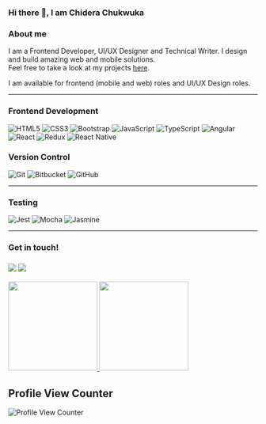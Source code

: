 ### Hi there 👋, I am Chidera Chukwuka 

<h3>About me</h3>

<p>I am a Frontend Developer, UI/UX Designer and Technical Writer. I design and build amazing web and mobile solutions. <br> Feel free to take a look at my projects <a href='https://chukwukachidera.com/' target='_blank' >here</a>. </p>

<p>I am available for frontend (mobile and web) roles and UI/UX Design roles.</p>

---

<h3>Frontend Development</h3>

![HTML5](https://img.shields.io/badge/html5-%23E34F26.svg?style=for-the-badge&logo=html5&logoColor=white)
![CSS3](https://img.shields.io/badge/css3-%231572B6.svg?style=for-the-badge&logo=css3&logoColor=white)
![Bootstrap](https://img.shields.io/badge/bootstrap-%23563D7C.svg?style=for-the-badge&logo=bootstrap&logoColor=white)
![JavaScript](https://img.shields.io/badge/javascript-%23323330.svg?style=for-the-badge&logo=javascript&logoColor=%23F7DF1E)
![TypeScript](https://img.shields.io/badge/typescript-%23007ACC.svg?style=for-the-badge&logo=typescript&logoColor=white)
![Angular](https://img.shields.io/badge/angular-%23DD0031.svg?style=for-the-badge&logo=angular&logoColor=white)
![React](https://img.shields.io/badge/-React-444444?style=for-the-badge&logo=react)
![Redux](https://img.shields.io/badge/redux-%23593d88.svg?style=for-the-badge&logo=redux&logoColor=white)
![React Native](https://img.shields.io/badge/react_native-%2320232a.svg?style=for-the-badge&logo=react&logoColor=%2361DAFB)


<h3>Version Control</h3>

![Git](https://img.shields.io/badge/git-%23F05033.svg?style=for-the-badge&logo=git&logoColor=white)
![Bitbucket](https://img.shields.io/badge/bitbucket-%230047B3.svg?style=for-the-badge&logo=bitbucket&logoColor=white)
![GitHub](https://img.shields.io/badge/github-%23121011.svg?style=for-the-badge&logo=github&logoColor=white)

---

<h3>Testing</h3>

![Jest](https://img.shields.io/badge/-jest-%23C21325?style=for-the-badge&logo=jest&logoColor=white)
![Mocha](https://img.shields.io/badge/-mocha-%238D6748?style=for-the-badge&logo=mocha&logoColor=white)
![Jasmine](https://img.shields.io/badge/-Jasmine-%238A4182?style=for-the-badge&logo=Jasmine&logoColor=white)

---


<h3> Get in touch! <h3>

<a href='mailto:chuwkukachidera3@gmail.com'><img src='https://img.shields.io/badge/Gmail-D14836?style=for-the-badge&logo=gmail&logoColor=white' /></a>
<a href='https://www.linkedin.com/in/chidera-chukwuka/' target='_blank'><img src='https://img.shields.io/badge/LinkedIn-0077B5?style=for-the-badge&logo=linkedin&logoColor=white' /></a> 


<a href="https://github.com/Chidexprince">
<img height="180em" src="https://github-readme-stats.vercel.app/api?username=Chidexprince&theme=radical&show_icons=true" />
<img height="180em" src="https://github-readme-stats.vercel.app/api/top-langs/?username=Chidexprince&theme=radical&layout=compact" />
</a>

## Profile View Counter
![Profile View Counter](https://komarev.com/ghpvc/?username=Chidexprince)
<!--
**Chidexprince/Chidexprince** is a ✨ _special_ ✨ repository because its `README.md` (this file) appears on your GitHub profile.

Here are some ideas to get you started:

- 🔭 I’m currently working on ...
- 🌱 I’m currently learning ...
- 👯 I’m looking to collaborate on ...
- 🤔 I’m looking for help with ...
- 💬 Ask me about ...
- 📫 How to reach me: ...
- 😄 Pronouns: ...
- ⚡ Fun fact: ...
-->
